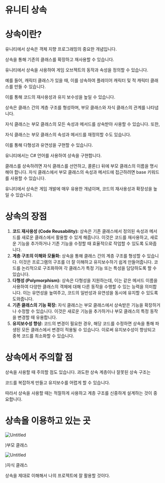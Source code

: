 # 유니티 상속

# 상속이란?

유니티에서 상속은 객체 지향 프로그래밍의 중요한 개념입니다. 

상속을 통해 기존의 클래스를 확장하고 재사용할 수 있습니다. 

유니티에서 상속을 사용하여 게임 오브젝트의 동작과 속성을 정의할 수 있습니다. 

예를 들어, 캐릭터 클래스가 있을 때, 이를 상속하여 플레이어 캐릭터 및 적 캐릭터 클래스를 만들 수 있습니다. 

이를 통해 코드의 재사용성과 유지 보수성을 높일 수 있습니다.

상속은 클래스 간의 계층 구조를 형성하며, 부모 클래스와 자식 클래스의 관계를 나타냅니다. 

자식 클래스는 부모 클래스의 모든 속성과 메서드를 상속받아 사용할 수 있습니다. 또한, 

자식 클래스는 부모 클래스의 속성과 메서드를 재정의할 수도 있습니다. 

이를 통해 다형성과 유연성을 구현할 수 있습니다.

유니티에서는 C# 언어를 사용하여 상속을 구현합니다. 

클래스를 상속하려면 자식 클래스를 선언하고, 콜론(:) 뒤에 부모 클래스의 이름을 명시해야 합니다. 자식 클래스에서 부모 클래스의 속성과 메서드에 접근하려면 base 키워드를 사용할 수 있습니다.

유니티에서 상속은 게임 개발에 매우 유용한 개념이며, 코드의 재사용성과 확장성을 높일 수 있습니다.

# 상속의 장점

1. **코드 재사용성 (Code Reusability):** 상속은 기존 클래스에서 정의된 속성과 메서드를 새로운 클래스에서 활용할 수 있게 해줍니다. 이것은 코드를 재사용하고, 새로운 기능을 추가하거나 기존 기능을 수정할 때 효율적으로 작업할 수 있도록 도와줍니다.
2. **계층 구조의 이해와 모듈화:** 상속을 통해 클래스 간의 계층 구조를 형성할 수 있습니다. 이것은 프로그램의 구조를 더 잘 이해하고 유지보수하기 쉽게 만들어줍니다. 코드를 논리적으로 구조화하여 각 클래스가 특정 기능 또는 특성을 담당하도록 할 수 있습니다.
3. **다형성 (Polymorphism):** 상속은 다형성을 지원하는데, 이는 같은 메서드 이름을 사용하여 다양한 클래스의 객체에 대해 다른 동작을 수행할 수 있는 능력을 의미합니다. 이는 유연성을 높여주고, 코드의 일반성과 유연성을 동시에 유지할 수 있도록 도와줍니다.
4. **기존 클래스의 기능 확장:** 자식 클래스는 부모 클래스에서 상속받은 기능을 확장하거나 수정할 수 있습니다. 이것은 새로운 기능을 추가하거나 부모 클래스의 특정 동작을 변경할 때 유용합니다.
5. **유지보수성 향상:** 코드의 변경이 필요한 경우, 해당 코드를 수정하면 상속을 통해 파생된 모든 클래스에서 변경이 적용될 수 있습니다. 이로써 유지보수성이 향상되고 중복 코드를 최소화할 수 있습니다.

# 상속에서 주의할 점

상속을 사용할 때 주의할 점도 있습니다. 과도한 상속 계층이나 잘못된 상속 구조는 

코드를 복잡하게 만들고 유지보수를 어렵게 할 수 있습니다. 

따라서 상속을 사용할 때는 적절하게 사용하고 계층 구조를 신중하게 설계하는 것이 중요합니다.

# 상속을 이용하고 있는 곳

![Untitled](https://prod-files-secure.s3.us-west-2.amazonaws.com/9717cceb-da03-4e04-a6ae-da4199b06b85/76241cfa-b2d0-44a7-a804-698bbd3195ec/Untitled.png)

)부모 클래스

![Untitled](https://prod-files-secure.s3.us-west-2.amazonaws.com/9717cceb-da03-4e04-a6ae-da4199b06b85/1f0ba65c-834f-47a0-8f26-062e62f76f10/Untitled.png)

)자식 클래스

상속을 제대로 이해해서 나의 프로젝트에 잘 활용할 것이다.